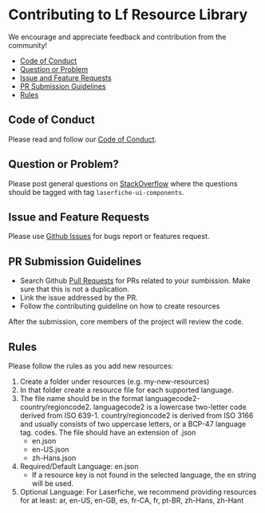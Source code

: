 # Contributing to Lf Resource Library
We encourage and appreciate feedback and contribution from the community!

 - [Code of Conduct](#coc)
 - [Question or Problem](#question)
 - [Issue and Feature Requests](#issue)
 - [PR Submission Guidelines](#submit-pr)
 - [Rules](#rules)

## <a name="coc"></a> Code of Conduct
 Please read and follow our [Code of Conduct](https://github.com/Laserfiche/lf-resource-library/blob/main/code_of_conduct.md).

## <a name="question"></a> Question or Problem?

Please post general questions on [StackOverflow](https://stackoverflow.com/questions/tagged/laserfiche-ui-components) where the questions should be tagged with tag `laserfiche-ui-components`.

## <a name="issue"></a> Issue and Feature Requests

Please use [Github Issues](https://github.com/Laserfiche/lf-resource-library/issues) for bugs report or features request. 

## <a name="submit-pr"></a> PR Submission Guidelines

- Search Github [Pull Requests](https://github.com/Laserfiche/lf-resource-library/pulls) for PRs related to your sumbission. Make sure that this is not a duplication.
- Link the issue addressed by the PR.
- Follow the contributing guideline on how to create resources

After the submission, core members of the project will review the code. 

## <a name="rules"></a> Rules
Please follow the rules as you add new resources:

1. Create a folder under resources (e.g. my-new-resources)
2. In that folder create a resource file for each supported language.
3. The file name should be in the format languagecode2-country/regioncode2. languagecode2 is a lowercase two-letter code derived from ISO 639-1. country/regioncode2 is derived from ISO 3166 and usually consists of two uppercase letters, or a BCP-47 language tag. codes. The file should have an extension of .json
   - en.json
   - en-US.json
   - zh-Hans.json
4. Required/Default Language: en.json
   - If a resource key is not found in the selected language, the en string will be used.
5. Optional Language: For Laserfiche, we recommend providing resources for at least: ar, en-US, en-GB, es, fr-CA, fr, pt-BR, zh-Hans, zh-Hant
